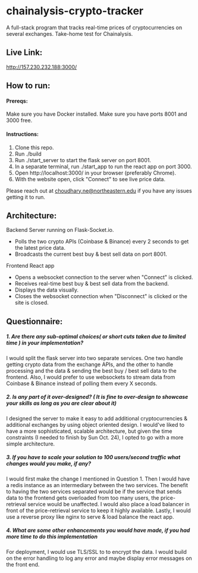 # chainalysis-crypto-tracker
A full-stack program that tracks real-time prices of cryptocurrencies on several exchanges. Take-home test for Chainalysis. 

## Live Link: 
http://157.230.232.188:3000/


## How to run: 
#### Prereqs:
Make sure you have Docker installed. 
Make sure you have ports 8001 and 3000 free.

#### Instructions: 
1. Clone this repo. 
2. Run ./build
3. Run ./start_server to start the flask server on port 8001. 
4. In a separate terminal, run ./start_app to run the react app on port 3000. 
5. Open http://localhost:3000/ in your browser (preferably Chrome). 
6. With the website open, click "Connect" to see live price data. 

Please reach out at choudhary.ne@northeastern.edu if you have any issues getting it to run. 

## Architecture: 
Backend Server running on Flask-Socket.io. 
- Polls the two crypto APIs (Coinbase & Binance) every 2 seconds to get the latest price data. 
- Broadcasts the current best buy & best sell data on port 8001. 

Frontend React app
- Opens a websocket connection to the server when "Connect" is clicked. 
- Receives real-time best buy & best sell data from the backend. 
- Displays the data visually. 
- Closes the websocket connection when "Disconnect" is clicked or the site is closed. 

## Questionnaire:
##### 1. Are there any sub-optimal choices( or short cuts taken due to limited time ) in your implementation?
I would split the flask server into two separate services. One two handle getting crypto data from the exchange APIs, and the other to handle processing and the data & sending the best buy / best sell data to the frontend. 
Also, I would prefer to use websockets to stream data from Coinbase & Binance instead of polling them every X seconds. 

##### 2. Is any part of it over-designed? ( It is fine to over-design to showcase your skills as long as you are clear about it)
I designed the server to make it easy to add additional cryptocurrencies & additional exchanges by using object oriented design. 
I would've liked to have a more sophisticated, scalable architecture, but given the time constraints (I needed to finish by Sun Oct. 24), I opted to go with a more simple architecture. 

##### 3. If you have to scale your solution to 100 users/second traffic what changes would you make, if any?
I would first make the change I mentioned in Question 1. Then I would have a redis instance as an intermediary between the two services. The benefit to having the two services separated would be if the service that sends data to the frontend gets overloaded from too many users, the price-retrieval service would be unaffected. 
I would also place a load balancer in front of the price-retrieval service to keep it highly available. 
Lastly, I would use a reverse proxy like nginx to serve & load balance the react app. 

##### 4. What are some other enhancements you would have made, if you had more time to do this implementation
For deployment, I would use TLS/SSL to to encrypt the data. 
I would build on the error handling to log any error and maybe display error messages on the front end. 